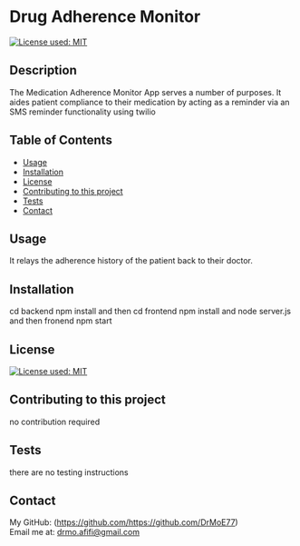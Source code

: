 # Drug Adherence Monitor
  [![License used: MIT](https://img.shields.io/badge/License-MIT-yellow.svg)](https://opensource.org/licenses/MIT)

  ## Description
  The Medication Adherence Monitor App serves a number of purposes. It aides patient compliance to their medication by acting as a reminder via an SMS reminder functionality using twilio

  ## Table of Contents
  * [Usage](#usage)
  * [Installation](#installation)
  * [License](#license)
  * [Contributing to this project](#contributions)
  * [Tests](#tests)
  * [Contact](#contact)
  
  ## Usage
  It relays the adherence history of the patient back to their doctor. 

  ## Installation 
  cd backend npm install and then cd frontend npm install and node server.js and then fronend npm start

  ## License
  [![License used: MIT](https://img.shields.io/badge/License-MIT-yellow.svg)](https://opensource.org/licenses/MIT)

  ## Contributing to this project
  no contribution required

  ## Tests
  there are no testing instructions

  ## Contact
  My GitHub: (https://github.com/https://github.com/DrMoE77) <br>
  Email me at: drmo.afifi@gmail.com
